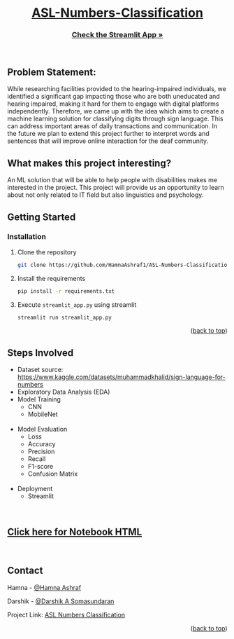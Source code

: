 

<a name="readme-top"></a>

<div align="center">

# [ASL-Numbers-Classification](https://github.com/HamnaAshraf1/ASL-Numbers-Classification)

<h3 align="center">    <a href="https://asl-numbers-classification.streamlit.app/"><strong><u>Check the Streamlit App</u> »</strong></a></h3>

<br>
</div>

<!-- ABOUT THE PROJECT -->
## Problem Statement:
While researching facilities provided to the hearing-impaired individuals, we identified a significant gap impacting those who are both uneducated and hearing impaired, making it hard for them to engage with digital platforms independently. 
Therefore, we came up with the idea which aims to create a machine learning solution for classifying digits through sign language. This can address important areas of daily transactions and communication. In the future we plan to extend this project further to interpret words and sentences that will improve online interaction for the deaf community.

## What makes this project interesting?
An ML solution that will be able to help people with disabilities makes me interested in the project. This project will provide us an opportunity to learn about not only related to IT field but also linguistics and psychology.


<!-- GETTING STARTED -->
## Getting Started



### Installation

1. Clone the repository
   ```sh
   git clone https://github.com/HamnaAshraf1/ASL-Numbers-Classification.git
   ```
2. Install the requirements
   ```sh
   pip install -r requirements.txt
   ```
3. Execute `streamlit_app.py` using streamlit
   ```sh
   streamlit run streamlit_app.py
   ```

<p align="right">(<a href="#readme-top">back to top</a>)</p>


<!-- ROADMAP -->
## Steps Involved

- Dataset source: https://www.kaggle.com/datasets/muhammadkhalid/sign-language-for-numbers 
  <br>
- Exploratory Data Analysis (EDA)
  <br>
- Model Training
    - CNN
    - MobileNet
  <br>
- Model Evaluation
    - Loss
    - Accuracy
    - Precision 
    - Recall 
    - F1-score
    - Confusion Matrix
  <br>
- Deployment
    - Streamlit


<br>

## [Click here for Notebook HTML](https://hamnaashraf1.github.io/CSCN8010-labs/group4_ASL_Numbers_final_project.html)

<br>

<!-- CONTACT -->
## Contact

Hamna - [@Hamna Ashraf](https://www.linkedin.com/in/hamna-ashraf/)

Darshik - [@Darshik A Somasundaran](https://www.linkedin.com/in/darshik-a-somasundaran-b59610202/)

Project Link: [ASL Numbers Classification](https://github.com/HamnaAshraf1/ASL-Numbers-Classification)

<p align="right">(<a href="#readme-top">back to top</a>)</p>
